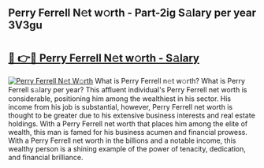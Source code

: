 ## Perry Ferrell N𝚎t w𝚘rth - Part-2ig S𝚊lary per year 3V3gu

# <h2><a href="http://gc1xeov.nevu.top/?p=Perry+Ferrell">🔗 👉🔴 Perry Ferrell N𝚎t w𝚘rth - S𝚊lary</a></h2>

[![Perry Ferrell N𝚎t W𝚘rth](https://i.imgur.com/Oavwk0R.jpeg)](http://gc1xeov.nevu.top/?p=Perry+Ferrell)
What is Perry Ferrell n𝚎t w𝚘rth? What is Perry Ferrell s𝚊lary per year?
This affluent individual's Perry Ferrell net worth is considerable, positioning him among the wealthiest in his sector. His income from his job is substantial, however, Perry Ferrell net worth is thought to be greater due to his extensive business interests and real estate holdings. With a Perry Ferrell net worth that places him among the elite of wealth, this man is famed for his business acumen and financial prowess. With a Perry Ferrell net worth in the billions and a notable income, this wealthy person is a shining example of the power of tenacity, dedication, and financial brilliance.
